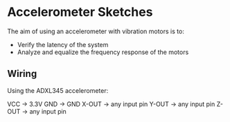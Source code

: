# Accelerometer Sketches

The aim of using an accelerometer with vibration motors is to:
- Verify the latency of the system
- Analyze and equalize the frequency response of the motors

## Wiring

Using the ADXL345 accelerometer:

VCC -> 3.3V
GND -> GND
X-OUT -> any input pin
Y-OUT -> any input pin
Z-OUT -> any input pin